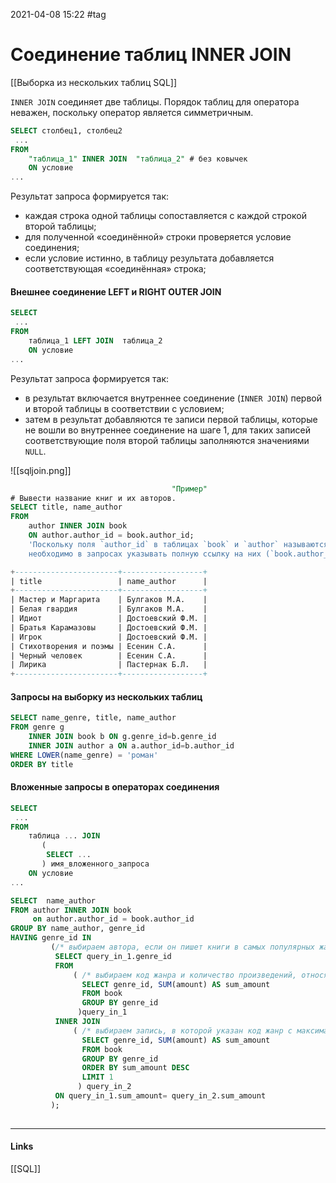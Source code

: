 2021-04-08 15:22
#tag
# Соединение таблиц INNER JOIN
[[Выборка из нескольких таблиц SQL]]

`INNER JOIN` соединяет две таблицы. Порядок таблиц для оператора неважен, поскольку оператор является симметричным.[](https://stepik.org/lesson/308886/step/3?unit=291012)

```sql
SELECT столбец1, столбец2
 ...
FROM
    "таблица_1" INNER JOIN  "таблица_2" # без ковычек
    ON условие
...
```
Результат запроса формируется так:
-   каждая строка одной таблицы сопоставляется с каждой строкой второй таблицы;
-   для полученной «соединённой» строки проверяется условие соединения;
-   если условие истинно, в таблицу результата добавляется соответствующая «соединённая» строка; 
#### Внешнее соединение LEFT и RIGHT OUTER JOIN
```sql
SELECT
 ...
FROM
    таблица_1 LEFT JOIN  таблица_2
    ON условие
...
```
Результат запроса формируется так:
- в результат включается внутреннее соединение (`INNER JOIN`) первой и второй таблицы в соответствии с условием;
- затем в результат добавляются те записи первой таблицы, которые не вошли во внутреннее соединение на шаге 1, для таких записей соответствующие поля второй таблицы заполняются значениями `NULL`.

![[sqljoin.png]]
```sql
									"Пример"
# Вывести название книг и их авторов.
SELECT title, name_author
FROM 
    author INNER JOIN book
    ON author.author_id = book.author_id;
	'Поскольку поля `author_id` в таблицах `book` и `author` называются одинаково,
	необходимо в запросах указывать полную ссылку на них (`book.author_id` и `author.author_id`).'
```

```sql
+-----------------------+------------------+
| title                 | name_author      |
+-----------------------+------------------+
| Мастер и Маргарита    | Булгаков М.А.    |
| Белая гвардия         | Булгаков М.А.    |
| Идиот                 | Достоевский Ф.М. |
| Братья Карамазовы     | Достоевский Ф.М. |
| Игрок                 | Достоевский Ф.М. |
| Стихотворения и поэмы | Есенин С.А.      |
| Черный человек        | Есенин С.А.      |
| Лирика                | Пастернак Б.Л.   |
+-----------------------+------------------+
```

#### Запросы на выборку из нескольких таблиц
```sql
SELECT name_genre, title, name_author
FROM genre g 
    INNER JOIN book b ON g.genre_id=b.genre_id
    INNER JOIN author a ON a.author_id=b.author_id
WHERE LOWER(name_genre) = 'роман'
ORDER BY title
```
#### Вложенные запросы в операторах соединения
```sql
SELECT
 ...
FROM
    таблица ... JOIN  
       (
        SELECT ...
       ) имя_вложенного_запроса
    ON условие
...
```
```sql
SELECT  name_author
FROM author INNER JOIN book
     on author.author_id = book.author_id
GROUP BY name_author, genre_id
HAVING genre_id IN 
         (/* выбираем автора, если он пишет книги в самых популярных жанрах*/
          SELECT query_in_1.genre_id
          FROM 
              ( /* выбираем код жанра и количество произведений, относящихся к нему */
                SELECT genre_id, SUM(amount) AS sum_amount
                FROM book
                GROUP BY genre_id
               )query_in_1
          INNER JOIN 
              ( /* выбираем запись, в которой указан код жанр с максимальным количеством книг */
                SELECT genre_id, SUM(amount) AS sum_amount
                FROM book
                GROUP BY genre_id
                ORDER BY sum_amount DESC
                LIMIT 1
               ) query_in_2
          ON query_in_1.sum_amount= query_in_2.sum_amount
         );              
  
```
_____________
#### Links
[[SQL]]
